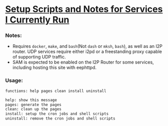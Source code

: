 [Setup Scripts and Notes for Services I Currently Run](index.html)
==================================================================

### Notes:

 - Requires `docker`, `make`, and `bash`(Not `dash` or `mksh`, `bash`), as well
  as an I2P router. UDP services require either i2pd or a freestanding proxy
  capable of supporting UDP traffic.
 - SAM is expected to be enabled on the I2P Router for some services, including
  hosting this site with eephttpd.

### Usage:

```bash
functions: help pages clean install uninstall

help: show this message
pages: generate the pages
clean: clean up the pages
install: setup the cron jobs and shell scripts
uninstall: remove the cron jobs and shell scripts
```

```bash

```

